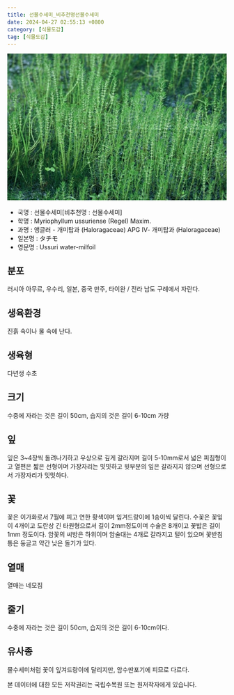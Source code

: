 ```yaml
---
title: 선물수세미_비추천명선물수세미
date: 2024-04-27 02:55:13 +0800
category: [식물도감]
tag: [식물도감]
---
```




![선물수세미[비추천명 : 선물수세미]](/assets/img/fileUpload/plants/basic/Halorragaceae/Myriophyllum/13929/1_th2.JPG)
- 국명 : 선물수세미[비추천명 : 선물수세미]
- 학명 : Myriophyllum ussuriense (Regel) Maxim.
- 과명 : 앵글러 - 개미탑과 (Haloragaceae) APG Ⅳ- 개미탑과 (Haloragaceae)
- 일본명 : タチモ
- 영문명 : Ussuri water-milfoil


## 분포
러시아 아무르, 우수리, 일본, 중국 만주, 타이완 / 전라 남도 구례에서 자란다.
## 생육환경
진흙 속이나 물 속에 난다.
## 생육형
다년생 수초
## 크기
수중에 자라는 것은 길이 50cm, 습지의 것은 길이 6-10cm 가량
## 잎
잎은 3~4장씩 돌려나기하고 우상으로 깊게 갈라지며 길이 5-10mm로서 넓은 피침형이고 열편은 짧은 선형이며 가장자리는 밋밋하고 윗부분의 잎은 갈라지지 않으며 선형으로서 가장자리가 밋밋하다. 
## 꽃
꽃은 이가화로서 7월에 피고 연한 황색이며 잎겨드랑이에 1송이씩 달린다. 수꽃은 꽃잎이 4개이고 도란상 긴 타원형으로서 길이 2mm정도이며 수술은 8개이고 꽃밥은 길이 1mm 정도이다. 암꽃의 씨방은 하위이며 암술대는 4개로 갈라지고 털이 있으며 꽃받침통은 둥글고 약간 낮은 돌기가 있다.
## 열매
열매는 네모짐
## 줄기
수중에 자라는 것은 길이 50cm, 습지의 것은 길이 6-10cm이다.
## 유사종
물수세미처럼 꽃이 잎겨드랑이에 달리지만, 암수딴포기에 피므로 다르다. 






본 데이터에 대한 모든 저작권리는 국립수목원 또는 원저작자에게 있습니다.
